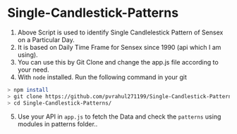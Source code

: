 # Single-Candlestick-Patterns
1. Above Script is used to identify Single Candlelestick Pattern of Sensex on a Particular Day.
2. It is based on Daily Time Frame for Sensex since 1990 (api which I am using).
3. You can use this by Git Clone and change the app.js file according to your need.
4. With `node` installed. Run the following command in your git
```sh
> npm install
> git clone https://github.com/pvrahul271199/Single-Candlestick-Patterns.git
> cd Single-Candlestick-Patterns/
 ```
5. Use your API in `app.js` to fetch the Data and check the `patterns` using modules in patterns folder..

